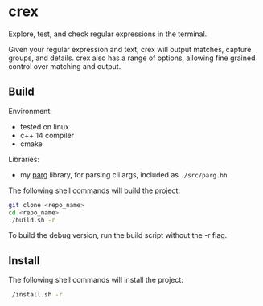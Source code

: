 # crex
Explore, test, and check regular expressions in the terminal.

Given your regular expression and text, crex will output matches, capture groups, and details.
crex also has a range of options, allowing fine grained control over matching and output.

## Build
Environment:
* tested on linux
* c++ 14 compiler
* cmake

Libraries:
* my [parg](https://github.com/octobanana/parg) library, for parsing cli args, included as `./src/parg.hh`

The following shell commands will build the project:
```bash
git clone <repo_name>
cd <repo_name>
./build.sh -r
```
To build the debug version, run the build script without the -r flag.

## Install
The following shell commands will install the project:
```bash
./install.sh -r
```
